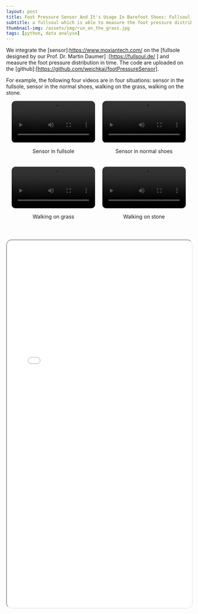 ```yaml
---
layout: post
title: Foot Pressure Sensor And It's Usage In Barefoot Shoes: Fullsoul Runningpad
subtitle: a fullsoul which is able to measure the foot pressure distribution in real time.
thumbnail-img: /assets/img/run_on_the_grass.jpg
tags: [python, data analyse]
---
```


We integrate the [sensor]:https://www.moxiantech.com/ on the [fullsole designed by our Prof. Dr. Martin Daumer] :[https://fullsoul.de/ ] and measure the foot pressure distribution in time. The code are uploaded on the [github]:[https://github.com/weichkai/footPressureSensor]. 

For example,  the following four videos are in four situations: sensor in the fullsole, sensor in the normal shoes, walking on the grass, walking on the stone.

<!-- 视频网格样式 -->
<style>
.video-grid {
  display: flex;
  flex-wrap: wrap;
  gap: 20px;
  justify-content: center;
  margin-bottom: 40px;
}

.video-item {
  flex: 1 1 45%;
  max-width: 45%;
}

video {
  width: 100%;
  height: auto;
  border-radius: 10px;
}
</style>

<!-- 视频展示区域 -->
<div class="video-grid">
  <div class="video-item">
    <video controls>
      <source src="/assets/vid/fullsoul_wiese1-lessthan25MB.mp4" type="video/mp4">
      Your browser does not support the video tag.
    </video>
    <p style="text-align: center;">Sensor in fullsole</p>
  </div>
  <div class="video-item">
    <video controls>
      <source src="/assets/vid/nrshoes_wiese2.mp4" type="video/mp4">
      Your browser does not support the video tag.
    </video>
    <p style="text-align: center;">Sensor in normal shoes</p>
  </div>
  <div class="video-item">
    <video controls>
      <source src="/assets/vid/fullsoul_stone1.mp4" type="video/mp4">
      Your browser does not support the video tag.
    </video>
    <p style="text-align: center;">Walking on grass</p>
  </div>
  <div class="video-item">
    <video controls>
      <source src="/assets/vid/nrshoes_stone2.mp4" type="video/mp4">
      Your browser does not support the video tag.
    </video>
    <p style="text-align: center;">Walking on stone</p>
  </div>
</div>

<iframe src="/assets/pdf/foot_pressure_sensor_presentation_06082024_v15.pdf" width="100%" height="1000px" style="border-radius: 15px;"></iframe>
